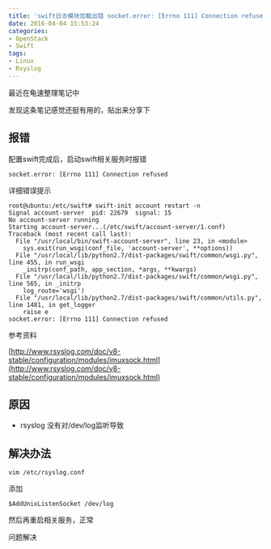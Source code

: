 ```yaml
---
title: 'swift日志模块加载出错 socket.error: [Errno 111] Connection refused'
date: 2016-04-04 15:53:24
categories:
- OpenStack
- Swift
tags:
- Linux
- Rsyslog 
---
```


最近在龟速整理笔记中

发现这条笔记感觉还挺有用的，贴出来分享下

## 报错

配置swift完成后，启动swift相关服务时报错

	socket.error: [Errno 111] Connection refused

<!--more-->

详细错误提示

	root@ubuntu:/etc/swift# swift-init account restart -n    
	Signal account-server  pid: 22679  signal: 15
	No account-server running
	Starting account-server...(/etc/swift/account-server/1.conf)
	Traceback (most recent call last):
	  File "/usr/local/bin/swift-account-server", line 23, in <module>
	    sys.exit(run_wsgi(conf_file, 'account-server', **options))
	  File "/usr/local/lib/python2.7/dist-packages/swift/common/wsgi.py", line 455, in run_wsgi
	    _initrp(conf_path, app_section, *args, **kwargs)
	  File "/usr/local/lib/python2.7/dist-packages/swift/common/wsgi.py", line 565, in _initrp
	    log_route='wsgi')
	  File "/usr/local/lib/python2.7/dist-packages/swift/common/utils.py", line 1481, in get_logger
	    raise e
	socket.error: [Errno 111] Connection refused

参考资料

[http://www.rsyslog.com/doc/v8-stable/configuration/modules/imuxsock.html](http://www.rsyslog.com/doc/v8-stable/configuration/modules/imuxsock.html)

## 原因

*	rsyslog 没有对/dev/log监听导致

## 解决办法

	vim /etc/rsyslog.conf

添加

	$AddUnixListenSocket /dev/log

然后再重启相关服务，正常

问题解决




